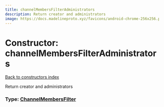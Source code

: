 ```yaml
---
title: channelMembersFilterAdministrators
description: Return creator and administrators
image: https://docs.madelineproto.xyz/favicons/android-chrome-256x256.png
---
```

# Constructor: channelMembersFilterAdministrators  
[Back to constructors index](index.md)



Return creator and administrators




### Type: [ChannelMembersFilter](../types/ChannelMembersFilter.md)


